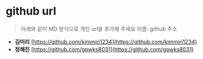 # github url
> 아래와 같이 MD 방식으로 개인 url을 추가해 주세요
> 이름: github 주소

* **김미리** [https://github.com/kimmiri1234](https://github.com/kimmiri1234)
* **정혜진** [https://github.com/gpwks8031](https://github.com/gpwks8031)